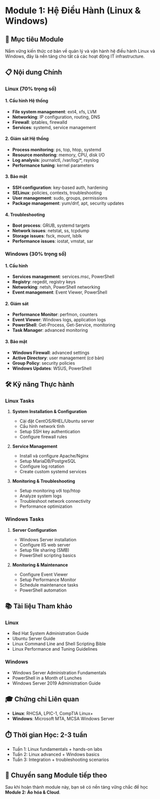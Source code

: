 # Module 1: Hệ Điều Hành (Linux & Windows)

## 🎯 Mục tiêu Module
Nắm vững kiến thức cơ bản về quản lý và vận hành hệ điều hành Linux và Windows, đây là nền tảng cho tất cả các hoạt động IT infrastructure.

## 📋 Nội dung Chính

### Linux (70% trọng số)
#### 1. Cấu hình Hệ thống
- **File system management**: ext4, xfs, LVM
- **Networking**: IP configuration, routing, DNS
- **Firewall**: iptables, firewalld
- **Services**: systemd, service management

#### 2. Giám sát Hệ thống
- **Process monitoring**: ps, top, htop, systemd
- **Resource monitoring**: memory, CPU, disk I/O
- **Log analysis**: journalctl, /var/log/*, rsyslog
- **Performance tuning**: kernel parameters

#### 3. Bảo mật
- **SSH configuration**: key-based auth, hardening
- **SELinux**: policies, contexts, troubleshooting
- **User management**: sudo, groups, permissions
- **Package management**: yum/dnf, apt, security updates

#### 4. Troubleshooting
- **Boot process**: GRUB, systemd targets
- **Network issues**: netstat, ss, tcpdump
- **Storage issues**: fsck, mount, lsblk
- **Performance issues**: iostat, vmstat, sar

### Windows (30% trọng số)
#### 1. Cấu hình
- **Services management**: services.msc, PowerShell
- **Registry**: regedit, registry keys
- **Networking**: netsh, PowerShell networking
- **Event management**: Event Viewer, PowerShell

#### 2. Giám sát
- **Performance Monitor**: perfmon, counters
- **Event Viewer**: Windows logs, application logs
- **PowerShell**: Get-Process, Get-Service, monitoring
- **Task Manager**: advanced monitoring

#### 3. Bảo mật
- **Windows Firewall**: advanced settings
- **Active Directory**: user management (cơ bản)
- **Group Policy**: security policies
- **Windows Updates**: WSUS, PowerShell

## 🛠️ Kỹ năng Thực hành

### Linux Tasks
1. **System Installation & Configuration**
   - Cài đặt CentOS/RHEL/Ubuntu server
   - Cấu hình network tĩnh
   - Setup SSH key authentication
   - Configure firewall rules

2. **Service Management**
   - Install và configure Apache/Nginx
   - Setup MariaDB/PostgreSQL
   - Configure log rotation
   - Create custom systemd services

3. **Monitoring & Troubleshooting**
   - Setup monitoring với top/htop
   - Analyze system logs
   - Troubleshoot network connectivity
   - Performance optimization

### Windows Tasks
1. **Server Configuration**
   - Windows Server installation
   - Configure IIS web server
   - Setup file sharing (SMB)
   - PowerShell scripting basics

2. **Monitoring & Maintenance**
   - Configure Event Viewer
   - Setup Performance Monitor
   - Schedule maintenance tasks
   - PowerShell automation

## 📚 Tài liệu Tham khảo

### Linux
- Red Hat System Administration Guide
- Ubuntu Server Guide
- Linux Command Line and Shell Scripting Bible
- Linux Performance and Tuning Guidelines

### Windows
- Windows Server Administration Fundamentals
- PowerShell in a Month of Lunches
- Windows Server 2019 Administration Guide

## 🎓 Chứng chỉ Liên quan
- **Linux**: RHCSA, LPIC-1, CompTIA Linux+
- **Windows**: Microsoft MTA, MCSA Windows Server

## ⏱️ Thời gian Học: 2-3 tuần
- Tuần 1: Linux fundamentals + hands-on labs
- Tuần 2: Linux advanced + Windows basics
- Tuần 3: Integration + troubleshooting scenarios

## 🔗 Chuyển sang Module tiếp theo
Sau khi hoàn thành module này, bạn sẽ có nền tảng vững chắc để học **Module 2: Ảo hóa & Cloud**.
